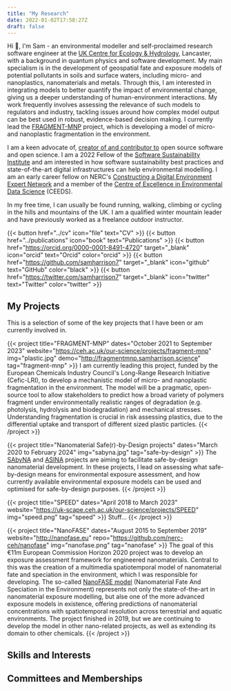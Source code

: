 ```yaml
---
title: "My Research"
date: 2022-01-02T17:58:27Z
draft: false
---
```


Hi :wave:, I'm Sam - an environmental modeller and self-proclaimed research software engineer at the [UK Centre for Ecology & Hydrology](https://ceh.ac.uk), Lancaster, with a background in quantum physics and software development. My main specialism is in the development of geospatial fate and exposure models of potential pollutants in soils and surface waters, including micro- and nanoplastics, nanomaterials and metals. Through this, I am interested in integrating models to better quantify the impact of environmental change, giving us a deeper understanding of human-environment interactions. My work frequently involves assessing the relevance of such models to regulators and industry, tackling issues around how complex model output can be best used in robust, evidence-based decision making. I currently lead the [FRAGMENT-MNP](https://www.ceh.ac.uk/our-science/projects/fragment-mnp) project, which is developing a model of micro- and nanoplastic fragmentation in the environment.

I am a keen advocate of, [creator of and contributor to](https://github.com/samharrison7) open source software and open science. I am a 2022 Fellow of the [Software Sustainability Institute](https://software.ac.uk) and am interested in how software sustainability best practices and state-of-the-art digital infrastructures can help environmental modelling. I am an early career fellow on NERC's [Constructing a Digital Environment Expert Network](https://digitalenvironment.org) and a member of the [Centre of Excellence in Environmental Data Science](https://ceeds.ac.uk) (CEEDS).

In my free time, I can usually be found running, walking, climbing or cycling in the hills and mountains of the UK. I am a qualified winter mountain leader and have previously worked as a freelance outdoor instructor.

{{< button href="../cv" icon="file" text="CV" >}}
{{< button href="../publications" icon="book" text="Publications" >}}
{{< button href="https://orcid.org/0000-0001-8491-4720" target="_blank" icon="orcid" text="Orcid" color="orcid" >}}
{{< button href="https://github.com/samharrison7" target="_blank" icon="github" text="GitHub" color="black" >}}
{{< button href="https://twitter.com/samharrison7" target="_blank" icon="twitter" text="Twitter" color="twitter" >}}

## My Projects

This is a selection of some of the key projects that I have been or am currently involved in.

{{< project title="FRAGMENT-MNP"
    dates="October 2021 to September 2023"
    website="https://ceh.ac.uk/our-science/projects/fragment-mnp"
    img="plastic.jpg"
    demo="http://fragmentmnp.samharrison.science"
    tag="fragment-mnp" >}}
I am currently leading this project, funded by the European Chemicals Industry Council's Long-Range Research Initiative (Cefic-LRI), to develop a mechanistic model of micro- and nanoplastic fragmentation in the environment. The model will be a pragmatic, open-source tool to allow stakeholders to predict how a broad variety of polymers fragment under environmentally realistic ranges of degradation (e.g. photolysis, hydrolysis and biodegradation) and mechanical stresses. Understanding fragmentation is crucial in risk assessing plastics, due to the differential uptake and transport of different sized plastic particles.
{{< /project >}}

{{< project title="Nanomaterial Safe(r)-by-Design projects"
    dates="March 2020 to February 2024"
    img="sabyna.jpg"
    tag="safe-by-design" >}}
The [SAbyNA](https://sabyna.eu) and [ASINA](https://www.asina-project.eu/) projects are aiming to facilitate safe-by-design nanomaterial development. In these projects, I lead on assessing what safe-by-design means for environmental exposure assessment, and how currently available environmental exposure models can be used and optimised for safe-by-design purposes.
{{< /project >}}

{{< project title="SPEED"
    dates="April 2018 to March 2023"
    website="https://uk-scape.ceh.ac.uk/our-science/projects/SPEED"
    img="speed.png"
    tag="speed" >}}
Stuff...
{{< /project >}}

{{< project title="NanoFASE"
    dates="August 2015 to September 2019"
    website="http://nanofase.eu"
    repo="https://github.com/nerc-ceh/nanofase"
    img="nanofase.png"
    tag="nanofase" >}}
The goal of this €11m European Commission Horizon 2020 project was to develop an exposure assessment framework for engineered nanomaterials. Central to this was the creation of a multimedia spatiotemporal model of nanomaterial fate and speciation in the environment, which I was responsible for developing. The so-called [NanoFASE model](https://github.com/nerc-ceh/nanofase) (Nanomaterial Fate And Speciation in the Environment) represents not only the state-of-the-art in nanomaterial exposure modelling, but alse one of the more advanced exposure models in existence, offering predictions of nanomaterial concentrations with spatiotemporal resolution across terrestrial and aquatic environments. The project finished in 2019, but we are continuing to develop the model in other nano-related projects, as well as extending its domain to other chemicals.
{{< /project >}}



## Skills and Interests

## Committees and Memberships